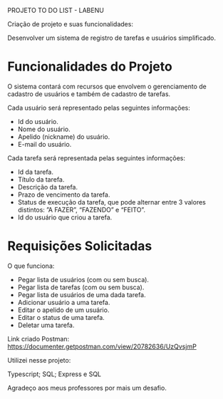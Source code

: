 PROJETO TO DO LIST - LABENU 

Criação de projeto e suas funcionalidades:


Desenvolver um sistema de registro de tarefas e usuários simplificado.

# Funcionalidades do Projeto

O sistema contará com recursos que envolvem o gerenciamento de cadastro de usuários e também de cadastro de tarefas.

Cada usuário será representado pelas seguintes informações:

- Id do usuário.
- Nome do usuário.
- Apelido (nickname) do usuário.
- E-mail do usuário.

Cada tarefa será representada pelas seguintes informações:

- Id da tarefa.
- Título da tarefa.
- Descrição da tarefa.
- Prazo de vencimento da tarefa.
- Status de execução da tarefa, que pode alternar entre 3 valores distintos: ”A FAZER”, “FAZENDO” e “FEITO”.
- Id do usuário que criou a tarefa.

# Requisições Solicitadas

O que funciona:

- Pegar lista de usuários (com ou sem busca).
- Pegar lista de tarefas (com ou sem busca).
- Pegar lista de usuários de uma dada tarefa.
- Adicionar usuário a uma tarefa.
- Editar o apelido de um usuário.
- Editar o status de uma tarefa.
- Deletar uma tarefa.

Link criado Postman: https://documenter.getpostman.com/view/20782636/UzQvsjmP


Utilizei nesse projeto:

Typescript;
SQL;
Express e SQL 

Agradeço aos meus professores por mais um desafio. 


